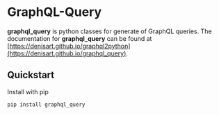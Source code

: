 # GraphQL-Query

**graphql_query** is python classes for generate of GraphQL queries.
The documentation for **graphql_query** can be found at [https://denisart.github.io/graphql2python](https://denisart.github.io/graphql_query).

## Quickstart

Install with pip

```bash
pip install graphql_query
```
